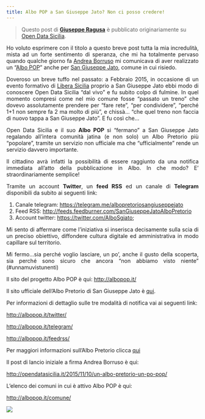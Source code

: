 ```yaml
---
title: Albo POP a San Giuseppe Jato? Non ci posso credere!
---
```


> Questo post di **[Giuseppe Ragusa](https://twitter.com/giuragu)** è pubblicato originariamente su [Open Data Sicilia](http://opendatasicilia.it/?p=1081).

<p style="text-align: justify;"><span style="font-weight: 400;">Ho voluto esprimere con il titolo a questo breve post tutta la mia incredulità, mista ad un forte sentimento di speranza, che mi ha totalmente pervaso quando qualche giorno fa </span><a href="https://twitter.com/aborruso"><span style="font-weight: 400;">Andrea Borruso</span></a><span style="font-weight: 400;"> mi comunicava di aver realizzato un “</span><a href="http://albopop.it/"><span style="font-weight: 400;">Albo POP</span></a><span style="font-weight: 400;">” anche per </span><a href="http://www.comune.sangiuseppejato.gov.it/index.php"><span style="font-weight: 400;">San Giuseppe Jato</span></a><span style="font-weight: 400;">, comune in cui risiedo. </span></p>
<p style="text-align: justify;"><span style="font-weight: 400;">Doveroso un breve tuffo nel passato: a Febbraio 2015, in occasione di un evento formativo di <a href="https://liberasicilia.wordpress.com/">Libera Sicilia</a> proprio a San Giuseppe Jato ebbi modo di conoscere Open Data Sicilia “dal vivo” e fu subito colpo di fulmine. In quel momento compresi come nel mio comune fosse “passato un treno” che dovevo assolutamente prendere per “fare rete”, “per condividere”, “perché 1+1 non sempre fa 2 ma molto di più”, e chissà... “che quel treno non faccia di nuovo tappa a San Giuseppe Jato”. E fu così che...</span></p>
<p style="text-align: justify;"><span style="font-weight: 400;">Open Data Sicilia e il suo </span><b>Albo POP </b><span style="font-weight: 400;">si</span> <span style="font-weight: 400;">“fermano” a San Giuseppe Jato regalando all’intera comunità jatina (e non solo) un Albo Pretorio più “popolare”, tramite un servizio non ufficiale ma che “ufficialmente” rende un servizio davvero importante. </span></p>
<p style="text-align: justify;"><span style="font-weight: 400;">Il cittadino avrà infatti la possibilità di essere raggiunto da una notifica immediata all’atto della pubblicazione in Albo. In che modo? E’ straordinariamente semplice!</span></p>
<p style="text-align: justify;"><span style="font-weight: 400;">Tramite un account </span><b>Twitter</b><span style="font-weight: 400;">, un </span><b>feed RSS</b><span style="font-weight: 400;"> ed un canale di </span><b>Telegram</b><span style="font-weight: 400;"> disponibili da subito ai seguenti link:</span></p>

<ol style="text-align: justify;">
	<li style="font-weight: 400;"><span style="font-weight: 400;">Canale telegram:</span> <a href="https://telegram.me/albopretoriosangiuseppejato"><span style="font-weight: 400;">https://telegram.me/albopretoriosangiuseppejato</span></a></li>
	<li style="font-weight: 400;"><span style="font-weight: 400;">Feed RSS:</span> <a href="http://feeds.feedburner.com/SanGiuseppeJatoAlboPretorio"><span style="font-weight: 400;">http://feeds.feedburner.com/SanGiuseppeJatoAlboPretorio</span></a></li>
	<li style="font-weight: 400;"><span style="font-weight: 400;">Account twitter:</span> <a href="https://twitter.com/AlboSgjato"><span style="font-weight: 400;">https://twitter.com/AlboSgjato</span></a><span style="font-weight: 400;">;</span></li>
</ol>
<p style="text-align: justify;"><span style="font-weight: 400;">Mi sento di affermare come l’iniziativa si inserisca decisamente sulla scia di un preciso obiettivo, diffondere cultura digitale ed amministrativa in modo capillare sul territorio.</span></p>
<p style="text-align: justify;"><span style="font-weight: 400;">Mi fermo...sia perché voglio lasciare, un po’, anche il gusto della scoperta, sia perché sono sicuro che ancora “non abbiamo visto niente” (#unnamuvistunenti)</span></p>
<p style="text-align: justify;"><span style="font-weight: 400;">Il sito del progetto Albo POP è qui: </span><a href="http://albopop.it/"><span style="font-weight: 400;">http://albopop.it/</span></a></p>
<p style="text-align: justify;"><span style="font-weight: 400;">Il sito ufficiale dell’Albo Pretorio di San Giuseppe Jato è </span><a href="http://156.54.128.62/sgjato/mc/mc_p_ricerca.php"><span style="font-weight: 400;">qui</span></a><span style="font-weight: 400;">.</span></p>
<p style="text-align: justify;"><span style="font-weight: 400;">Per informazioni di dettaglio sulle tre modalità di notifica vai ai seguenti link:</span></p>
<p style="text-align: justify;"><a href="http://albopop.it/twitter/"><span style="font-weight: 400;">http://albopop.it/twitter/</span></a></p>
<p style="text-align: justify;"><a href="http://albopop.it/telegram/"><span style="font-weight: 400;">http://albopop.it/telegram/</span></a></p>
<p style="text-align: justify;"><a href="http://albopop.it/feedrss/"><span style="font-weight: 400;">http://albopop.it/feedrss/</span></a></p>
<p style="text-align: justify;"><span style="font-weight: 400;">Per maggiori informazioni sull’Albo Pretorio clicca </span><a href="http://qualitapa.gov.it/relazioni-con-i-cittadini/open-government/strumenti-della-pa-digitale/albo-pretorio-on-line/"><span style="font-weight: 400;">qui</span></a></p>
<p style="text-align: justify;"><span style="font-weight: 400;">Il post di lancio iniziale a firma Andrea Borruso è qui:</span></p>
<p style="text-align: justify;"><a href="http://opendatasicilia.it/2015/11/10/un-albo-pretorio-un-po-pop/"><span style="font-weight: 400;">http://opendatasicilia.it/2015/11/10/un-albo-pretorio-un-po-pop/ </span></a></p>
<p style="text-align: justify;"><span style="font-weight: 400;">L’elenco dei comuni in cui è attivo Albo POP è qui:</span></p>
<p style="text-align: justify;"><a href="http://albopop.it/comune/"><span style="font-weight: 400;">http://albopop.it/comune/</span></a></p>

![](http://open.dataninja.it/sicilia/wp-content/uploads/sites/2/2015/11/immagine-post-lancio-AlboPOP-a-san-giuseppe-jato.jpg)
